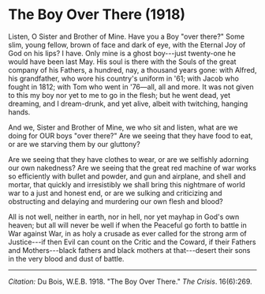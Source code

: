 <!--
title:   The Boy Over There
author:  Du Bois, W.E.B.
journal: The Crisis
year:    1918
volume:  16
issue:   6
pages:   269
-->

# The Boy Over There (1918)

Listen, O Sister and Brother of Mine. Have you a Boy "over there?" Some slim, young fellow, brown of face and dark of eye, with the Eternal Joy of God on his lips? I have. Only mine is a ghost boy---just twenty-one he would have been last May. His soul is there with the Souls of the great company of his Fathers, a hundred, nay, a thousand years gone: with Alfred, his grandfather, who wore his country's uniform in '61; with Jacob who fought in 1812; with Tom who went in '76—all, all and more. It was not given to this my boy nor yet to me to go in the flesh; but he went dead, yet dreaming, and I dream-drunk, and yet alive, albeit with twitching, hanging hands.

And we, Sister and Brother of Mine, we who sit and listen, what are we doing for OUR boys "over there?" Are we seeing that they have food to eat, or are we starving them by our gluttony?

Are we seeing that they have clothes to wear, or are we selfishly adorning our own nakedness? Are we seeing that the great red machine of war works so efficiently with bullet and powder, and gun and airplane, and shell and mortar, that quickly and irresistibly we shall bring this nightmare of world war to a just and honest end, or are we sulking and criticizing and obstructing and delaying and murdering our own flesh and blood?

All is not well, neither in earth, nor in hell, nor yet mayhap in God's own heaven; but all will never be well if when the Peaceful go forth to battle in War against War, in as holy a crusade as ever called for the strong arm of Justice---if then Evil can count on the Critic and the Coward, if their Fathers and Mothers---black fathers and black mothers at that---desert their sons in the very blood and dust of battle.

______________
*Citation:* Du Bois, W.E.B. 1918. "The Boy Over There." *The Crisis*. 16(6):269.